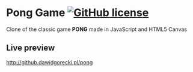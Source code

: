 # Pong Game [![GitHub license](https://img.shields.io/badge/license-MIT-blue.svg)](https://raw.githubusercontent.com/dawidgorecki/pong-game/master/LICENSE)
Clone of the classic game **PONG** made in JavaScript and HTML5 Canvas
## Live preview
http://github.dawidgorecki.pl/pong